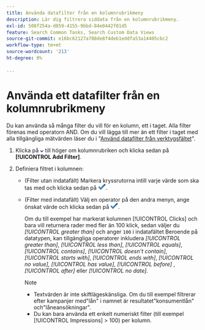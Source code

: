 ```yaml
---
title: Använda datafilter från en kolumnrubrikmeny
description: Lär dig filtrera siddata från en kolumnrubrikmeny.
exl-id: 508f254a-d859-4155-9bbd-84e0442f01d5
feature: Search Common Tasks, Search Custom Data Views
source-git-commit: e16bc62127a708de8f4deb1eddfa53a14405cbc2
workflow-type: tm+mt
source-wordcount: '213'
ht-degree: 0%

---
```


# Använda ett datafilter från en kolumnrubrikmeny

Du kan använda så många filter du vill för en kolumn, ett i taget. Alla filter förenas med operatorn AND. Om du vill lägga till mer än ett filter i taget med alla tillgängliga mätvärden läser du i &quot;[Använd datafilter från verktygsfältet](column-filter-apply-from-toolbar.md)&quot;.

1. Klicka på ![Nedåtpil](/help/search-social-commerce/assets/arrow-down-dropdown.png "Nedåtpil") till höger om kolumnrubriken och klicka sedan på **[!UICONTROL Add Filter]**.

1. Definiera filtret i kolumnen:

   * (Filter utan indatafält) Markera kryssrutorna intill varje värde som ska tas med och klicka sedan på ![Uppdatera filter](/help/search-social-commerce/assets/select.png "Uppdatera filter").

   * (Filter med indatafält) Välj en operator på den andra menyn, ange önskat värde och klicka sedan på ![Uppdatera filter](/help/search-social-commerce/assets/select.png "Uppdatera filter").

     Om du till exempel har markerat kolumnen [!UICONTROL Clicks] och bara vill returnera rader med fler än 100 klick, sedan väljer du *[!UICONTROL greater than]* och anger `100` i indatafältet Beroende på datatypen, kan tillgängliga operatorer inkludera *[!UICONTROL greater than]*, *[!UICONTROL less than]*, *[!UICONTROL equals]*, *[!UICONTROL contains]*, *[!UICONTROL doesn't contain]*, *[!UICONTROL starts with]*, *[!UICONTROL ends with]*, *[!UICONTROL no value]*, *[!UICONTROL has value]*, *[!UICONTROL before]* , *[!UICONTROL after]* eller *[!UICONTROL no date].*

     >[!NOTE]
     >
     >* Textvärden är inte skiftlägeskänsliga. Om du till exempel filtrerar efter kampanjer med&quot;lån&quot; i namnet är resultatet&quot;konsumentlån&quot; och&quot;låneansökningar&quot;.
     >* Du kan bara använda ett enkelt numeriskt filter (till exempel [!UICONTROL Impressions] \> 100) per kolumn.
